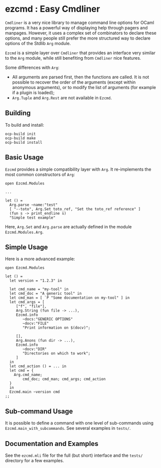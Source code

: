 ezcmd : Easy Cmdliner
=====================

`Cmdliner` is a very nice library to manage command line options for
OCaml programs. It has a powerful way of displaying help through
pagers and manpages. However, it uses a complex set of combinators to
declare these options, and many people still prefer the more
structured way to declare options of the Stdlib `Arg` module.

`Ezcmd` is a simple layer over `Cmdliner` that provides an interface
very similar to the `Arg` module, while still benefiting from
`Cmdliner` nice features.

Some differences with `Arg`:
* All arguments are parsed first, then the functions are called. It is not
 possible to recover the order of the arguments (except within anonymous
 arguments), or to modify the list of arguments (for example if a plugin is
 loaded);
* `Arg.Tuple` and `Arg.Rest` are not available in `Ezcmd`.

Building
--------

To build and install:
```
ocp-build init
ocp-build make
ocp-build install
```

Basic Usage
-----------

`Ezcmd` provides a simple compatibility layer with `Arg`. It re-implements
the most common constructors of `Arg`:

```
open Ezcmd.Modules

...

let () =
  Arg.parse ~name:"test"
  [ "--toto", Arg.Set toto_ref, "Set the toto_ref reference" ]
  (fun s -> print_endline s)
  "Simple test example"
```

Here, `Arg.Set` and `Arg.parse` are actually defined in the module
`Ezcmd.Modules.Arg`.

Simple Usage
------------

Here is a more advanced example:

```
open Ezcmd.Modules

let () =
  let version = "1.2.3" in
  
  let cmd_name = "my-tool" in
  let cmd_doc = "A generic tool" in
  let cmd_man = [ `P "Some documentation on my-tool" ] in
  let cmd_args = [
     ["f", "file"],
     Arg.String (fun file -> ...),
     Ezcmd.info
        ~docs:"GENERIC OPTIONS"
        ~docv:"FILE"
        "Print information on $(docv)";

     [],
     Arg.Anons (fun dir -> ...),
     Ezcmd.info
        ~docv:"DIR"
        "Directories on which to work";
     ]
  in
  let cmd_action () = ... in
  let cmd = {
    Arg.cmd_name;
        cmd_doc; cmd_man; cmd_args; cmd_action
  }
  in
  Ezcmd.main ~version cmd
;;
```

Sub-command Usage
-----------------

It is possible to define a command with one level of sub-commands
using `Ezcmd.main_with_subcommands`. See several examples in `tests/`.


Documentation and Examples
--------------------------

See the `ezcmd.mli` file for the full (but short) interface and
the `tests/` directory for a few examples.

